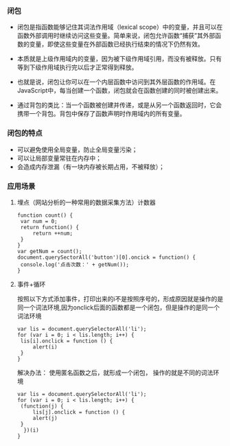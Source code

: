 ### 闭包

- 闭包是指函数能够记住其词法作用域（lexical scope）中的变量，并且可以在函数外部调用时继续访问这些变量。简单来说，闭包允许函数“捕获”其外部函数的变量，即使这些变量在外部函数已经执行结束的情况下仍然有效。
- 本质就是上级作用域内的变量，因为被下级作用域引用，而没有被释放。只有等到下级作用域执行完以后才正常得到释放。

- 也就是说，闭包让你可以在一个内层函数中访问到其外层函数的作用域。在JavaScript中，每当创建一个函数，闭包就会在函数创建的同时被创建出来。
- 通过背包的类比：当一个函数被创建并传递，或是从另一个函数返回时，它会携带一个背包。背包中保存了函数声明时作用域内的所有变量。

###  闭包的特点	 

-  可以避免使用全局变量，防止全局变量污染； 
-  可以让局部变量常驻在内存中；
-  会造成内存泄漏（有一块内存被长期占用，不被释放）；

### 应用场景

1. 埋点（网站分析的一种常用的数据采集方法）计数器

   ``` 
   function count() {
   	var num = 0;
   	return function() {
   		return ++num;
   	}
   }
   var getNum = count();
   document.querySectorAll('button')[0].oncick = function() {
   	console.log('点击次数：' + getNum());
   }
   ```
   
2. 事件+循环

   按照以下方式添加事件，打印出来的i不是按照序号的，形成原因就是操作的是同一个词法环境,因为onclick后面的函数都是一个闭包，但是操作的是同一个词法环境

   ``` 
   var lis = document.querySelectorAll('li');
   for (var i = 0; i < lis.length; i++) {
   	lis[i].onclick = function () {
   		alert(i)
   	}
   }
   ```

   解决办法： 使用匿名函数之后，就形成一个闭包， 操作的就是不同的词法环境

   ``` 
   var lis = document.querySelectorAll('li');
   for (var i = 0; i < lis.length; i++) {
   	(function(j) {
   		lis[j].onclick = function () {
   		alert(j)
   	}
     })(i)
   }
   ```

   